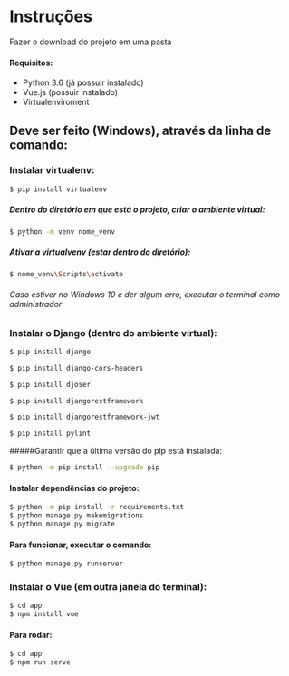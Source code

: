 # Instruções

Fazer o download do projeto em uma pasta

#### Requisitos:
- Python 3.6 (já possuir instalado)
- Vue.js (possuir instalado)
- Virtualenviroment

## Deve ser feito (Windows), através da linha de comando:

### Instalar virtualenv:
```sh
$ pip install virtualenv
```
##### Dentro do diretório em que está o projeto, criar o ambiente virtual:
```sh
$ python -m venv nome_venv
```
##### Ativar a virtualvenv (estar dentro do diretório):

```sh
$ nome_venv\Scripts\activate
```
###### Caso estiver no Windows 10 e der algum erro, executar o terminal como administrador

### Instalar o Django (dentro do ambiente virtual):

```sh
$ pip install django

$ pip install django-cors-headers

$ pip install djoser

$ pip install djangorestframework

$ pip install djangorestframework-jwt

$ pip install pylint
```

#####Garantir que a última versão do pip está instalada:

```sh
$ python -m pip install --upgrade pip
```
#### Instalar dependências do projeto:

```sh
$ python -m pip install -r requirements.txt
$ python manage.py makemigrations
$ python manage.py migrate
```

#### Para funcionar, executar o comando:

```sh
$ python manage.py runserver
```
### Instalar o Vue (em outra janela do terminal):

```sh
$ cd app
$ npm install vue
```
#### Para rodar:

```sh
$ cd app
$ npm run serve
```
